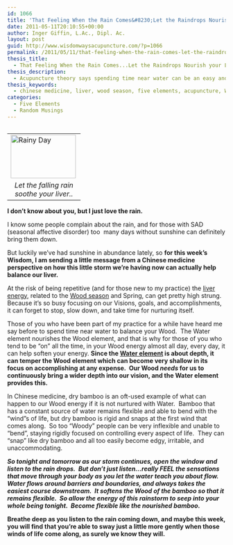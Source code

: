 ```yaml
---
id: 1066
title: 'That Feeling When the Rain Comes&#8230;Let the Raindrops Nourish your Liver.'
date: 2011-05-11T20:10:55+00:00
author: Inger Giffin, L.Ac., Dipl. Ac.
layout: post
guid: http://www.wisdomwaysacupuncture.com/?p=1066
permalink: /2011/05/11/that-feeling-when-the-rain-comes-let-the-raindrops-nourish-your-liver/
thesis_title:
  - That Feeling When the Rain Comes...Let the Raindrops Nourish your Liver.
thesis_description:
  - Acupuncture theory says spending time near water can be an easy and relaxing way to stay balanced in the middle of busy lives and to soften our liver.
thesis_keywords:
  - chinese medicine, liver, wood season, five elements, acupuncture, Wood element
categories:
  - Five Elements
  - Random Musings
---
```

<table width="150" align="left">
  <tr>
    <td width="150">
      <img src="http://ih.constantcontact.com/fs085/1102844965003/img/77.jpg" alt="Rainy Day" width="150" height="99.75" align="left" border="0" />
    </td>
  </tr>
  
  <tr>
    <td style="text-align: center;">
      <em>Let the falling rain soothe your liver..</em>
    </td>
  </tr>
</table>

**I don&#8217;t know about you, but I just love the rain.**

I know some people complain about the rain, and for those with SAD (seasonal affective disorder) too  many days without sunshine can definitely bring them down.

But luckily we&#8217;ve had sunshine in abundance lately, so **for this week&#8217;s Wisdom, I am sending a little message from a Chinese medicine perspective on how this little storm we&#8217;re having now can actually help balance our liver.**

At the risk of being repetitive (and for those new to my practice) the [liver energy](http://www.wisdomwaysacupuncture.com/2018/05/10/the-wood-element-of-acupuncture-theory/), related to the [Wood season](http://www.wisdomwaysacupuncture.com/2018/05/15/ready-set-wood-season-what-acupuncture-theory-has-to-say-about-spring/) and Spring, can get pretty high strung.  Because it&#8217;s so busy focusing on our Visions, goals, and accomplishments, it can forget to stop, slow down, and take time for nurturing itself.

Those of you who have been part of my practice for a while have heard me say before to spend time near water to balance your Wood.  The Water element nourishes the Wood element, and that is why for those of you who tend to be &#8220;on&#8221; all the time, in your Wood energy almost all day, every day, it can help soften your energy.  **Since the [Water element](http://www.wisdomwaysacupuncture.com/2018/01/12/the-depths-of-water-will-keep-you-balanced-this-winter/) is about depth, it can temper the Wood element which can become very shallow in its focus on accomplishing at any expense.  Our Wood _needs_ for us to continuously bring a wider depth into our vision, and the Water element provides this.**

In Chinese medicine, dry bamboo is an oft-used example of what can happen to our Wood energy if it is not nurtured with Water.  Bamboo that has a constant source of water remains flexible and able to bend with the &#8220;wind&#8221;s of life, but dry bamboo is rigid and snaps at the first wind that comes along.  So too &#8220;Woody&#8221; people can be very inflexible and unable to &#8220;bend&#8221;, staying rigidly focused on controlling every aspect of life.  They can &#8220;snap&#8221; like dry bamboo and all too easily become edgy, irritable, and unaccommodating.

_**So tonight and tomorrow as our storm continues, open the window and listen to the rain drops.  But don&#8217;t just listen&#8230;really FEEL the sensations that move through your body as you let the water teach you about flow.  Water flows around barriers and boundaries, and always takes the easiest course downstream.  It softens the Wood of the bamboo so that it remains flexible.  So allow the energy of this rainstorm to seep into your whole being tonight.  Become flexible like the nourished bamboo.**_ 

**Breathe deep as you listen to the rain coming down, and maybe this week, you will find that you&#8217;re able to sway just a little more gently when those winds of life come along, as surely we know they will.**